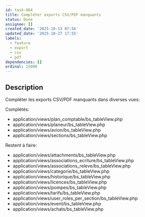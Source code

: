 ```yaml
---
id: task-064
title: Compléter exports CSV/PDF manquants
status: Done
assignee: []
created_date: '2025-10-13 07:56'
updated_date: '2025-10-27 17:55'
labels:
  - feature
  - export
  - csv
  - pdf
dependencies: []
ordinal: 25000
---
```


## Description

<!-- SECTION:DESCRIPTION:BEGIN -->
Compléter les exports CSV/PDF manquants dans diverses vues:

Complétés:
- application/views/plan_comptable/bs_tableView.php
- application/views/planeur/bs_tableView.php
- application/views/avion/bs_tableView.php
- application/views/sections/bs_tableView.php

Restent à faire:
- application/views/attachments/bs_tableView.php
- application/views/associations_ecriture/bs_tableView.php
- application/views/associations_releve/bs_tableView.php
- application/views/categorie/bs_tableView.php
- application/views/historique/bs_tableView.php
- application/views/licences/bs_tableView.php
- application/views/pompes/bs_tableView.php
- application/views/tarifs/bs_tableView.php
- application/views/user_roles_per_section/bs_tableView.php
- application/views/event/bs_tableView.php
- application/views/achats/bs_tableView.php
<!-- SECTION:DESCRIPTION:END -->
